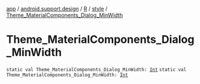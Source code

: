 [app](../../../index.md) / [android.support.design](../../index.md) / [R](../index.md) / [style](index.md) / [Theme_MaterialComponents_Dialog_MinWidth](./-theme_-material-components_-dialog_-min-width.md)

# Theme_MaterialComponents_Dialog_MinWidth

`static val Theme_MaterialComponents_Dialog_MinWidth: `[`Int`](https://kotlinlang.org/api/latest/jvm/stdlib/kotlin/-int/index.html)
`static val Theme_MaterialComponents_Dialog_MinWidth: `[`Int`](https://kotlinlang.org/api/latest/jvm/stdlib/kotlin/-int/index.html)